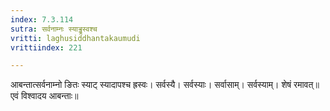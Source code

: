 ```yaml
---
index: 7.3.114
sutra: सर्वनाम्नः स्याड्ढ्रस्वश्च
vritti: laghusiddhantakaumudi
vrittiindex: 221

---
```

आबन्तात्सर्वनाम्नो ङितः स्याट् स्यादापश्च ह्रस्वः। सर्वस्यै। सर्वस्याः। सर्वासाम्। सर्वस्याम्। शेषं रमावत्॥ एवं विश्वादय आबन्ताः॥